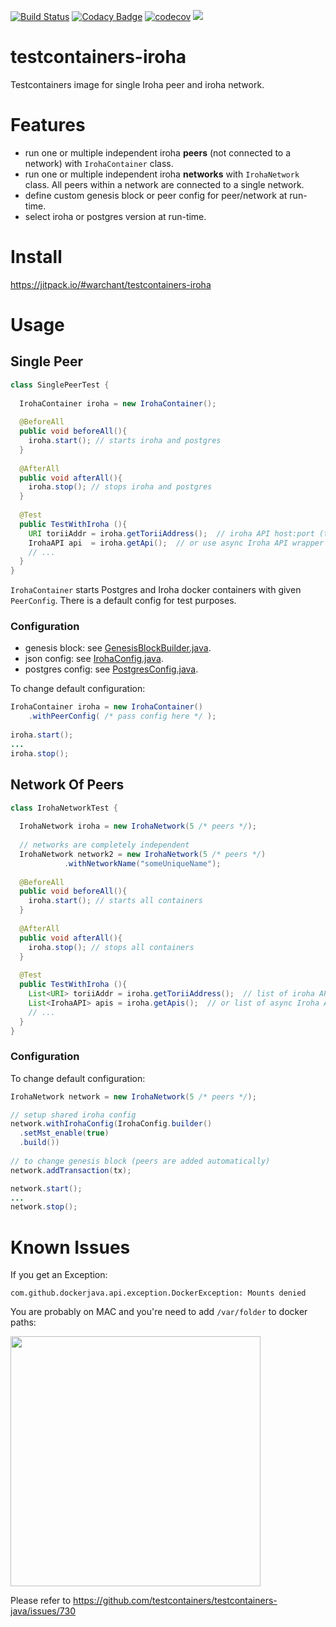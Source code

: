 [![Build Status](https://travis-ci.org/Warchant/testcontainers-iroha.svg?branch=master)](https://travis-ci.org/Warchant/testcontainers-iroha)
[![Codacy Badge](https://api.codacy.com/project/badge/Grade/ce56f4b975e1469da6b7ecfc8b98d879)](https://www.codacy.com/app/Warchant/testcontainers-iroha?utm_source=github.com&amp;utm_medium=referral&amp;utm_content=Warchant/testcontainers-iroha&amp;utm_campaign=Badge_Grade)
[![codecov](https://codecov.io/gh/Warchant/testcontainers-iroha/branch/master/graph/badge.svg)](https://codecov.io/gh/Warchant/testcontainers-iroha)
[![](https://jitpack.io/v/Warchant/testcontainers-iroha.svg)](https://jitpack.io/#Warchant/testcontainers-iroha)

# testcontainers-iroha
Testcontainers image for single Iroha peer and iroha network. 

# Features

- run one or multiple independent iroha **peers** (not connected to a network) with `IrohaContainer` class.
- run one or multiple independent iroha **networks** with `IrohaNetwork` class. All peers within a network are connected to a single network.
- define custom genesis block or peer config for peer/network at run-time.
- select iroha or postgres version at run-time.

# Install

https://jitpack.io/#warchant/testcontainers-iroha

# Usage

## Single Peer

```java
class SinglePeerTest {
  
  IrohaContainer iroha = new IrohaContainer();
  
  @BeforeAll
  public void beforeAll(){
    iroha.start(); // starts iroha and postgres
  }
  
  @AfterAll
  public void afterAll(){
    iroha.stop(); // stops iroha and postgres
  }
  
  @Test
  public TestWithIroha (){
    URI toriiAddr = iroha.getToriiAddress();  // iroha API host:port (torii)
    IrohaAPI api  = iroha.getApi();  // or use async Iroha API wrapper directly
    // ...
  }
}
```

`IrohaContainer` starts Postgres and Iroha docker containers with given `PeerConfig`. 
There is a default config for test purposes.


### Configuration

- genesis block: see [GenesisBlockBuilder.java](https://github.com/Warchant/testcontainers-iroha/blob/master/src/main/java/jp/co/soramitsu/iroha/testcontainers/detail/GenesisBlockBuilder.java).
- json config: see [IrohaConfig.java](https://github.com/Warchant/testcontainers-iroha/blob/master/src/main/java/jp/co/soramitsu/iroha/testcontainers/detail/IrohaConfig.java).
- postgres config: see [PostgresConfig.java](https://github.com/Warchant/testcontainers-iroha/blob/master/src/main/java/jp/co/soramitsu/iroha/testcontainers/detail/PostgresConfig.java).

To change default configuration:
```java
IrohaContainer iroha = new IrohaContainer()
    .withPeerConfig( /* pass config here */ );
    
iroha.start();
...
iroha.stop();
```

## Network Of Peers

```java
class IrohaNetworkTest {
  
  IrohaNetwork iroha = new IrohaNetwork(5 /* peers */);
  
  // networks are completely independent
  IrohaNetwork network2 = new IrohaNetwork(5 /* peers */)
            .withNetworkName("someUniqueName");
  
  @BeforeAll
  public void beforeAll(){
    iroha.start(); // starts all containers
  }
  
  @AfterAll
  public void afterAll(){
    iroha.stop(); // stops all containers
  }
  
  @Test
  public TestWithIroha (){
    List<URI> toriiAddr = iroha.getToriiAddress();  // list of iroha API host:port (torii)
    List<IrohaAPI> apis = iroha.getApis();  // or list of async Iroha API wrappers, 1 per peer
    // ...
  }
}
```

### Configuration 

To change default configuration:
```java
IrohaNetwork network = new IrohaNetwork(5 /* peers */);

// setup shared iroha config 
network.withIrohaConfig(IrohaConfig.builder()
  .setMst_enable(true)
  .build())
      
// to change genesis block (peers are added automatically)
network.addTransaction(tx);

network.start();
...
network.stop();
```

# Known Issues

If you get an Exception:
```
com.github.dockerjava.api.exception.DockerException: Mounts denied
```
You are probably on MAC and you're need to add `/var/folder` to docker paths:

<img src="https://i.imgur.com/K3F1qo0.png" width="400">

Please refer to https://github.com/testcontainers/testcontainers-java/issues/730

